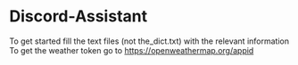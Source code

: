 # Discord-Assistant
To get started fill the text files (not the_dict.txt) with the relevant information
To get the weather token go to https://openweathermap.org/appid
